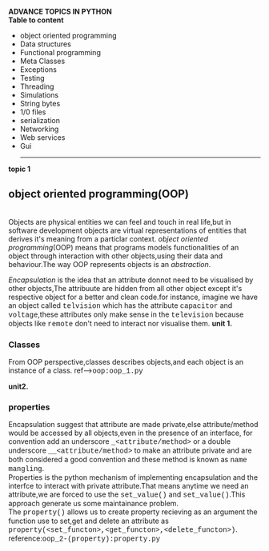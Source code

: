    **ADVANCE TOPICS IN PYTHON**<br/>
   **Table to content**<br/>
* object oriented programming
* Data structures
* Functional programming 
* Meta Classes
* Exceptions
* Testing 
* Threading
* Simulations
* String bytes
* 1/0 files
* serialization
* Networking
* Web services
* Gui<hr/>

**topic 1**<br/>
<h2>object oriented programming(OOP)</h2><br/>
Objects are physical entities we can feel and touch in real life,but in software development objects are virtual representations of entities that derives it's meaning from a particlar context. <em>object oriented programming</em>(OOP) means that programs models functionalities of an object through interaction with other objects,using their data and behaviour.The way OOP represents objects is an <em>abstraction</em>.
<p><em>Encapsulation</em> is the idea that an attribute donnot need to be visualised by other objects,The attribuute are hidden from all other object except it's respective object for a better and clean code.for instance, imagine we have an object called <span style="font-family: courier">telvision</span> which has the attribute <span style="font-family: courier">capacitor</span> and <span style="font-family: courier">voltage</span>,these attributes only make sense in the <span style="font-family: courier">television</span> because objects like <span style="font-family: courier">remote</span> don't need to interact nor visualise them.
<strong>unit 1.</strong><h3>Classes</h3>
From OOP perspective,classes describes objects,and each object is an instance of a class. ref--><span style="font-family: courier">oop:oop_1.py</span>

<strong>unit2.</strong>
<h3>properties</h3>
Encapsulation suggest that attribute are made private,else attribute/method would be accessed by all objects,even in the presence of an interface, for convention add an underscore <span style="font-family: courier">_<span><</span>attribute/method></span> or a double underscore <span style="font-family: courier">__<span><</span>attribute/method></span> to make an attribute private and are both considered a good convention and these method is known as <span style="font-family: courier">name mangling</span>.<br/>
Properties is the python mechanism of implementing encapsulation and the interfce to interact with private attribute.That means anytime we need an attribute,we are forced to use the 
<span style="font-family: courier">set_value()</span> and <span style="font-family: courier">set_value()</span>.This approach generate us some maintainance problem.<br/>
The <span style="font-family: courier">property()</span> allows us to create property recieving as an argument the function use to  set,get and delete an attribute as <span style="font-family: courier">property(<span><</span>set_functon>,<span><</span>get_functon>,<span><</span>delete_functon>)</span>. reference:<span style="font-family: courier">oop_2-(property):property.py</span>

